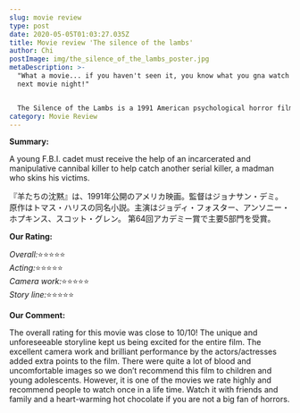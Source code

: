 ```yaml
---
slug: movie review
type: post
date: 2020-05-05T01:03:27.035Z
title: Movie review 'The silence of the lambs'
author: Chi
postImage: img/the_silence_of_the_lambs_poster.jpg
metaDescription: >-
  "What a movie... if you haven't seen it, you know what you gna watch on your
  next movie night!"


  The Silence of the Lambs is a 1991 American psychological horror film directed by Jonathan Demme.  
category: Movie Review
---
```

**Summary:** 

A young F.B.I. cadet must receive the help of an incarcerated and manipulative cannibal killer to help catch another serial killer, a madman who skins his victims.

『羊たちの沈黙』は、1991年公開のアメリカ映画。監督はジョナサン・デミ。原作はトマス・ハリスの同名小説。主演はジョディ・フォスター、アンソニー・ホプキンス、スコット・グレン。 第64回アカデミー賞で主要5部門を受賞。

**Our Rating:**

*Overall:*⭐️⭐️⭐️⭐️⭐️\
*Acting:*⭐️⭐️⭐️⭐️⭐️\
*Camera work:*⭐️⭐️⭐️⭐️⭐️\
*Story line:*⭐️⭐️⭐️⭐️⭐️

**Our Comment:**

The overall rating for this movie was close to 10/10! The unique and unforeseeable storyline kept us being excited for the entire film. The excellent camera work and brilliant performance by the actors/actresses added extra points to the film. There were quite a lot of blood and uncomfortable images so we don’t recommend this film to children and young adolescents. However, it is one of the movies we rate highly and recommend people to watch once in a life time. Watch it with friends and family and a heart-warming hot chocolate if you are not a big fan of horrors.